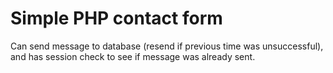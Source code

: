 # Simple PHP contact form
Can send message to database (resend if previous time was unsuccessful), and has session check to see if message was already sent.
